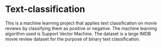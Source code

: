 # Text-classification
This is a machine learning project that applies text classification on movie reviews by classifying them as positive or negative.
The machine learning algorithm used is Support Vector Machine.
The dataset is a large IMDB movie review dataset for the purpose of binary text classification.
